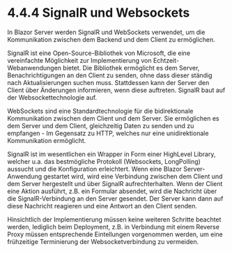 # 4.4.4 SignalR und Websockets

In Blazor Server werden SignalR und WebSockets verwendet, um die Kommunikation zwischen dem Backend und dem Client zu ermöglichen.

SignalR ist eine Open-Source-Bibliothek von Microsoft, die eine vereinfachte Möglichkeit zur Implementierung von Echtzeit-Webanwendungen bietet. Die Bibliothek ermöglicht es dem Server, Benachrichtigungen an den Client zu senden, ohne dass dieser ständig nach Aktualisierungen suchen muss. Stattdessen kann der Server den Client über Änderungen informieren, wenn diese auftreten. SignalR baut auf der Websockettechnologie auf.

WebSockets sind eine Standardtechnologie für die bidirektionale Kommunikation zwischen dem Client und dem Server. Sie ermöglichen es dem Server und dem Client, gleichzeitig Daten zu senden und zu empfangen - Im Gegensatz zu HTTP, welches nur eine unidirektionale Kommunikation ermöglicht.

SignalR ist im wesentlichen ein Wrapper in Form einer HighLevel Library, welcher u.a. das bestmögliche Protokoll (Websockets, LongPolling) aussucht und die Konfiguration erleichtert. Wenn eine Blazor Server-Anwendung gestartet wird, wird eine Verbindung zwischen dem Client und dem Server hergestellt und über SignalR aufrechterhalten. Wenn der Client eine Aktion ausführt, z.B. ein Formular absendet, wird die Nachricht über die SignalR-Verbindung an den Server gesendet. Der Server kann dann auf diese Nachricht reagieren und eine Antwort an den Client senden.

Hinsichtlich der Implementierung müssen keine weiteren Schritte beachtet werden, lediglich beim Deployment, z.B. in Verbindung mit einem Reverse Proxy müssen entsprechende Eintellungen vorgenommen werden, um eine frühzeitige Terminierung der Websocketverbindung zu vermeiden.





